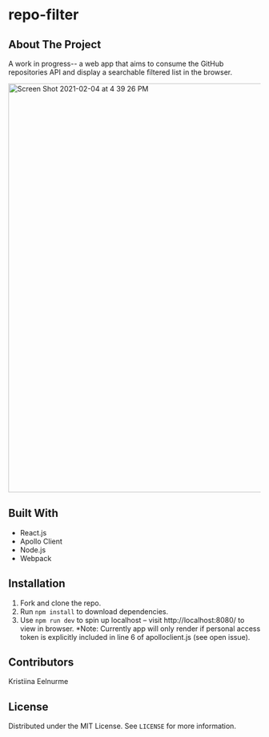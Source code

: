 # repo-filter

## About The Project
A work in progress-- a web app that aims to consume the GitHub repositories API and display a searchable filtered list in the browser. 

<img width="815" alt="Screen Shot 2021-02-04 at 4 39 26 PM" src="https://user-images.githubusercontent.com/54503796/106958646-a411e400-6707-11eb-9037-a65b660236ee.png">

## Built With
- React.js
- Apollo Client
- Node.js
- Webpack

## Installation
1. Fork and clone the repo.
2. Run `npm install` to download dependencies.
3. Use `npm run dev` to spin up localhost – visit http://localhost:8080/ to view in browser.
*Note: Currently app will only render if personal access token is explicitly included in line 6 of apolloclient.js (see open issue).

## Contributors
Kristiina Eelnurme

## License 
Distributed under the MIT License. See `LICENSE` for more information.
